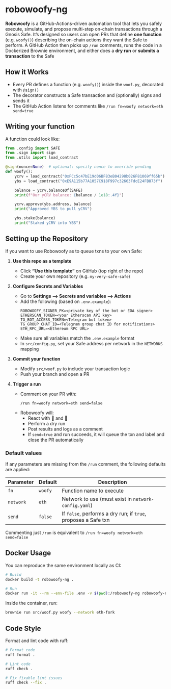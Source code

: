 # robowoofy-ng

**Robowoofy** is a GitHub-Actions-driven automation tool that lets you safely execute, simulate, and propose multi-step on-chain transactions through a Gnosis Safe.
It’s designed so users can open PRs that define **one function** (e.g. `woofy()`) describing the on-chain actions they want the Safe to perform.
A GitHub Action then picks up `/run` comments, runs the code in a Dockerized Brownie environment, and either does a **dry run** or **submits a transaction** to the Safe

## How it Works

- Every PR defines a function (e.g. `woofy()`) inside the `woof.py`, decorated with `@sign()`
- The decorator constructs a Safe transaction and (optionally) signs and sends it
- The GitHub Action listens for comments like `/run fn=woofy network=eth send=true`

## Writing your function

A function could look like:
```python
from .config import SAFE
from .sign import sign
from .utils import load_contract

@sign(nonce=None)  # optional: specify nonce to override pending
def woofy():
    ycrv = load_contract("0xFCc5c47bE19d06BF83eB04298b026F81069ff65b")
    ybs = load_contract("0xE9A115b77A1057C918F997c32663FdcE24FB873f")

    balance = ycrv.balanceOf(SAFE)
    print(f"Our yCRV balance: {balance / 1e18:.4f}")

    ycrv.approve(ybs.address, balance)
    print("Approved YBS to pull yCRV")

    ybs.stake(balance)
    print("Staked yCRV into YBS")
```

## Setting up the Repository

If you want to use Robowoofy as to queue txns to your own Safe:

1. **Use this repo as a template**
   - Click **“Use this template”** on GitHub (top right of the repo)
   - Create your own repository (e.g. `my-very-safe-safe`)

2. **Configure Secrets and Variables**
   - Go to **Settings --> Secrets and variables --> Actions**
   - Add the following (based on `.env.example`):
     ```
     ROBOWOOFY_SIGNER_PK=<private key of the bot or EOA signer>
     ETHERSCAN_TOKEN=<your Etherscan API key>
     TG_BOT_ACCESS_TOKEN=<Telegram bot token>
     TG_GROUP_CHAT_ID=<Telegram group chat ID for notifications>
     ETH_RPC_URL=<Ethereum RPC URL>
     ```
   - Make sure all variables match the `.env.example` format
   - In `src/config.py`, set your Safe address per network in the `NETWORKS` mapping

3. **Commit your function**
   - Modify `src/woof.py` to include your transaction logic
   - Push your branch and open a PR

4. **Trigger a run**
   - Comment on your PR with:
     ```
     /run fn=woofy network=eth send=false
     ```
   - Robowoofy will:
     - React with 👀 and 🚀  
     - Perform a dry run  
     - Post results and logs as a comment  
     - If `send=true` and run succeeds, it will queue the txn and label and close the PR automatically

### Default values

If any parameters are missing from the `/run` comment, the following defaults are applied:

| Parameter | Default | Description |
|------------|----------|-------------|
| `fn` | `woofy` | Function name to execute |
| `network` | `eth` | Network to use (must exist in `network-config.yaml`) |
| `send` | `false` | If `false`, performs a dry run; if `true`, proposes a Safe txn |

Commenting just `/run` is equivalent to `/run fn=woofy network=eth send=false`

## Docker Usage

You can reproduce the same environment locally as CI:

```bash
# Build
docker build -t robowoofy-ng .

# Run
docker run -it --rm --env-file .env -v $(pwd):/robowoofy-ng robowoofy-ng bash
```

Inside the container, run:
```bash
brownie run src/woof.py woofy --network eth-fork
```

## Code Style

Format and lint code with ruff:
```bash
# Format code
ruff format .

# Lint code
ruff check .

# Fix fixable lint issues
ruff check --fix .
```